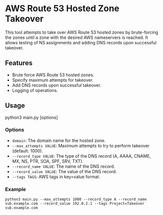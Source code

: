 # AWS Route 53 Hosted Zone Takeover

This tool attempts to take over AWS Route 53 hosted zones by brute-forcing the zones until a zone with the desired AWS nameservers is reached. It allows testing of NS assignments and adding DNS records upon successful takeover.

## Features

- Brute force AWS Route 53 hosted zones.
- Specify maximum attempts for takeover.
- Add DNS records upon successful takeover.
- Logging of operations.

## Usage

python3 main.py [options] <domain>

### Options

- `domain`: The domain name for the hosted zone.
- `--max_attempts VALUE`: Maximum attempts to try to perform takeover (default: 1000).
- `--record_type VALUE`: The type of the DNS record (A, AAAA, CNAME, MX, NS, PTR, SOA, SPF, SRV, TXT).
- `--record_name VALUE`: The name of the DNS record.
- `--record_value VALUE`: The value of the DNS record.
- `--tags TAGS`: AWS tags in key=value format.

### Example

    python3 main.py --max_attempts 1000 --record_type A --record_name sub.example.com --record_value 192.0.2.1 --tags Project=Takeover sub.example.com


